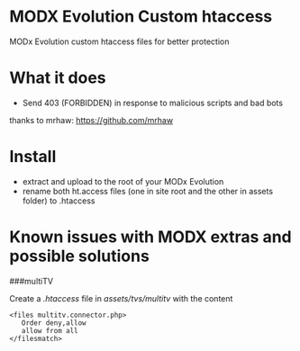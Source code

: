 MODX Evolution Custom htaccess
=========================

MODx Evolution custom htaccess files for better protection 

# What it does

* Send 403 (FORBIDDEN) in response to malicious scripts and bad bots

thanks to mrhaw: https://github.com/mrhaw


# Install

* extract and upload to the root of your MODx Evolution
* rename both ht.access files (one in site root and the other in assets folder) to .htaccess

# Known issues with MODX extras and possible solutions

###multiTV

Create a *.htaccess* file in *assets/tvs/multitv* with the content
```
<files multitv.connector.php>
   Order deny,allow
   allow from all
</filesmatch>
````
